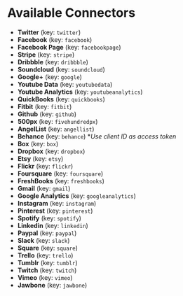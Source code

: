 Available Connectors
====================

- **Twitter**
(key: `twitter`)
- **Facebook**
(key: `facebook`)
- **Facebook Page**
(key: `facebookpage`)
- **Stripe**
(key: `stripe`)
- **Dribbble**
(key: `dribbble`)
- **Soundcloud**
(key: `soundcloud`)
- **Google+**
(key: `google`)
- **Youtube Data**
(key: `youtubedata`)
- **Youtube Analytics**
(key: `youtubeanalytics`)
- **QuickBooks**
(key: `quickbooks`)
- **Fitbit**
(key: `fitbit`)
- **Github**
(key: `github`)
- **500px**
(key: `fivehundredpx`)
- **AngelList**
(key: `angellist`)
- **Behance**
(key: `behance`) *_Use client ID as access token_
- **Box**
(key: `box`)
- **Dropbox**
(key: `dropbox`)
- **Etsy**
(key: `etsy`)
- **Flickr**
(key: `flickr`)
- **Foursquare**
(key: `foursquare`)
- **FreshBooks**
(key: `freshbooks`)
- **Gmail**
(key: `gmail`)
- **Google Analytics**
(key: `googleanalytics`)
- **Instagram**
(key: `instagram`)
- **Pinterest**
(key: `pinterest`)
- **Spotify**
(key: `spotify`)
- **Linkedin**
(key: `linkedin`)
- **Paypal**
(key: `paypal`)
- **Slack**
(key: `slack`)
- **Square**
(key: `square`)
- **Trello**
(key: `trello`)
- **Tumblr**
(key: `tumblr`)
- **Twitch**
(key: `twitch`)
- **Vimeo**
(key: `vimeo`)
- **Jawbone**
(key: `jawbone`)
